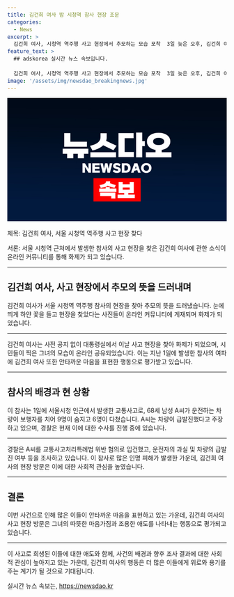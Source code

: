 ```yaml
---
title: 김건희 여사 밤 시청역 참사 현장 조문
categories:
  - News
excerpt: >
  김건희 여사, 시청역 역주행 사고 현장에서 추모하는 모습 포착  3일 늦은 오후, 김건희 여사가 서울 시청역 사고 현장에서 하얀 꽃을 들고 서있는 사진이 인터넷 커뮤니티에 화제가 되고 있다. 인근 교차로에서 발생한 참사로 9명이 사망하고 6명이 다친 가운데, 논란이되고 있는 차량 급발진 사고와 관련하여 현장을 찾은 것으로 보여 사람들의 이목을 끌고 있다.
feature_text: >
  ## adskorea 실시간 뉴스 속보입니다.

  김건희 여사, 시청역 역주행 사고 현장에서 추모하는 모습 포착  3일 늦은 오후, 김건희 여사가 서울 시청역 사고 현장에서 하얀 꽃을 들고 서있는 사진이 인터넷 커뮤니티에 화제가 되고 있다. 인근 교차로에서 발생한 참사로 9명이 사망하고 6명이 다친 가운데, 논란이되고 있는 차량 급발진 사고와 관련하여 현장을 찾은 것으로 보여 사람들의 이목을 끌고 있다.
image: '/assets/img/newsdao_breakingnews.jpg'
---
```


<p><img src="/assets/img/newsdao_breakingnews.jpg" alt="adskorea 속보" /></p>

<p>제목: 김건희 여사, 서울 시청역 역주행 사고 현장 찾다</p>

<p>서론: 서울 시청역 근처에서 발생한 참사의 사고 현장을 찾은 김건희 여사에 관한 소식이 온라인 커뮤니티를 통해 화제가 되고 있습니다.</p>

<hr />

<h2 data-ke-size="size26">김건희 여사, 사고 현장에서 추모의 뜻을 드러내며</h2>

<p>김건희 여사가 서울 시청역 역주행 참사의 현장을 찾아 추모의 뜻을 드러냈습니다. 눈에 띄게 하얀 꽃을 들고 현장을 찾았다는 사진들이 온라인 커뮤니티에 게재되며 화제가 되었습니다.</p>

<hr />

<p data-ke-size="size16">김건희 여사는 사전 공지 없이 대통령실에서 이날 사고 현장을 찾아 화제가 되었으며, 시민들이 찍은 그녀의 모습이 온라인 공유되었습니다. 이는 지난 1일에 발생한 참사의 여파에 김건희 여사 또한 안타까운 마음을 표현한 행동으로 평가받고 있습니다.</p>

<hr />

<h2 data-ke-size="size26">참사의 배경과 현 상황</h2>

<p>이 참사는 1일에 서울시청 인근에서 발생한 교통사고로, 68세 남성 A씨가 운전하는 차량이 보행자를 치어 9명이 숨지고 6명이 다쳤습니다. A씨는 차량이 급발진했다고 주장하고 있으며, 경찰은 현재 이에 대한 수사를 진행 중에 있습니다.</p>

<hr />

<p data-ke-size="size16">경찰은 A씨를 교통사고처리특례법 위반 혐의로 입건했고, 운전자의 과실 및 차량의 급발진 여부 등을 조사하고 있습니다. 이 참사로 많은 인명 피해가 발생한 가운데, 김건희 여사의 현장 방문은 이에 대한 사회적 관심을 높였습니다.</p>

<hr />

<h2 data-ke-size="size26">결론</h2>

<p>이번 사건으로 인해 많은 이들이 안타까운 마음을 표현하고 있는 가운데, 김건희 여사의 사고 현장 방문은 그녀의 따뜻한 마음가짐과 조용한 애도를 나타내는 행동으로 평가되고 있습니다.</p>

<hr />

<p data-ke-size="size16">이 사고로 희생된 이들에 대한 애도와 함께, 사건의 배경과 향후 조사 결과에 대한 사회적 관심이 높아지고 있는 가운데, 김건희 여사의 행동은 더 많은 이들에게 위로와 용기를 주는 계기가 될 것으로 기대됩니다.</p>
실시간 뉴스 속보는, <a href="https://newsdao.kr" rel="dofollow">https://newsdao.kr</a>


